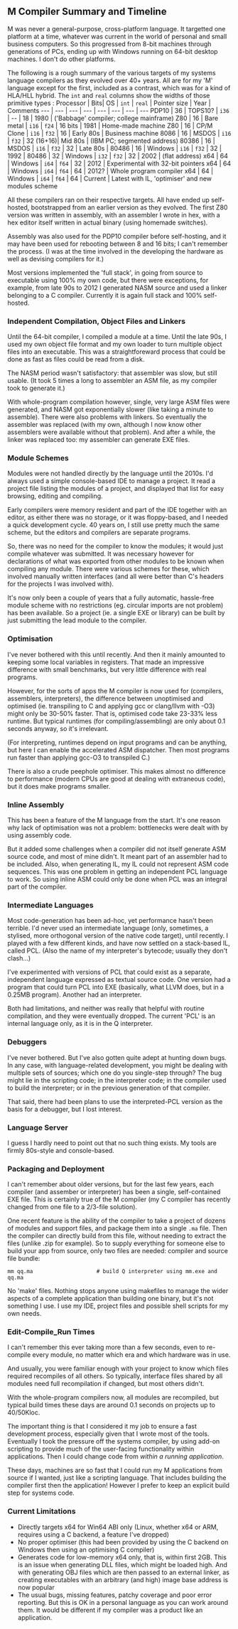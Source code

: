 ## M Compiler Summary and Timeline

M was never a general-purpose, cross-platform language. It targetted one platform at a time, whatever was current in the world of personal and small business computers. So this progressed from 8-bit machines through generations of PCs, ending up with Windows running on 64-bit desktop machines. I don't do other platforms.

The following is a rough summary of the various targets of my systems language compilers as they evolved over 40+ years. All are for my 'M' language except for the first, included as a contrast, which was for a kind of HLA/HLL hybrid. The `int` and `real` columns show the widths of those primitive types
:
Processor | Bits| OS | `int` | `real` | Pointer size | Year | Comments
--- | --- | --- | --- | --- | --- | --- | ---
PDP10 | 36 | TOPS10?  | `i36` | -- | 18 | 1980 | ('Babbage' compiler; college mainframe)
Z80 | 16 | Bare metal | `i16` | `f24` | 16 bits | 1981 | Home-made machine
Z80 | 16 | CP/M Clone | `i16` | `f32` | 16 | Early 80s | Business machine
8086 | 16 | MSDOS | `i16` | `f32` | 32 (16+16)| Mid 80s | (IBM PC; segmented address)
80386 | 16 | MSDOS | `i16` | `f32` | 32 | Late 80s |
80486 | 16 | Windows | `i16` | `f32` | 32 | 1992 |
80486 | 32 | Windows | `i32` | `f32` | 32 | 2002 | (flat address)
x64   | 64 | Windows | `i64` | `f64` | 32 | 2012 | Experimental with 32-bit pointers
x64   | 64 | Windows | `i64` | `f64` | 64 | 2012? | Whole program compiler
x64   | 64 | Windows | `i64` | `f64` | 64 | Current | Latest with IL, 'optimiser' and new modules scheme

All these compilers ran on their respective targets. All have ended up self-hosted, bootstrapped from an earlier version as they evolved. The first Z80 version was written in assembly, with an assembler I wrote in hex, with a hex editor itself written in actual binary (using homemade switches).

Assembly was also used for the PDP10 compiler before self-hosting, and it may have been used for rebooting between 8 and 16 bits; I can't remember the process. (I was at the time involved in the developing the hardware as well as devising compilers for it.)

Most versions implemented the 'full stack', in going from source to executable using 100% my own code, but there were exceptions, for example, from late 90s to 2012 I generated NASM source and used a linker belonging to a C compiler. Currently it is again full stack and 100% self-hosted.

### Independent Compilation, Object Files and Linkers

Until the 64-bit compiler, I compiled a module at a time. Until the late 90s, I used my own object file format and my own loader to turn multiple object files into an executable. This was a straightforeward process that could be done as fast as files could be read from a disk.

The NASM period wasn't satisfactory: that assembler was slow, but still usable. (It took 5 times a long to assembler an ASM file, as my compiler took to generate it.)

With whole-program compilation however, single, very large ASM files were generated, and NASM got exponentially slower (like taking a minute to assemble). There were also problems with linkers. So eventually the assembler was replaced (with my own, although I now know other assemblers were available without that problem). And after a while, the linker was replaced too: my assembler can generate EXE files.

### Module Schemes

Modules were not handled directly by the language until the 2010s. I'd always used a simple console-based IDE to manage a project. It read a project file listing the modules of a project, and displayed that list for easy browsing, editing and compiling.

Early compilers were memory resident and part of the IDE together with an editor, as either there was no storage, or it was floppy-based, and I needed a quick development cycle. 40 years on, I still use pretty much the same scheme, but the editors and compilers are separate programs.

So, there was no need for the compiler to know the modules; it would just compile whatever was submitted. It was necessary however for declarations of what was exported from other modules to be known when compiling any module. There were various schemes for these, which involved manually written interfaces (and all were better than C's headers for the projects I was involved with).

It's now only been a couple of years that a fully automatic, hassle-free module scheme with no restrictions (eg. circular imports are not problem) has been available. So a project (ie. a single EXE or library) can be built by just submitting the lead module to the compiler.

### Optimisation

I've never bothered with this until recently. And then it mainly amounted to keeping some local variables in registers. That made an impressive difference with small benchmarks, but very little difference with real programs.

However, for the sorts of apps the M compiler is now used for (compilers, assemblers, interpreters), the difference between unoptimised and optimised (ie. transpiling to C and applying gcc or clang/llvm with -O3) might only be 30-50% faster. That is, optimised code take 23-33% less runtime. But typical runtimes (for compiling/assembling) are only about 0.1 seconds anyway, so it's irrelevant.

(For interpreting, runtimes depend on input programs and can be anything, but here I can enable the accelerated ASM dispatcher. Then most programs run faster than applying gcc-O3 to transpiled C.)

There is also a crude peephole optimiser. This makes almost no difference to performance (modern CPUs are good at dealing with extraneous code), but it does make programs smaller.

### Inline Assembly

This has been a feature of the M language from the start. It's one reason why lack of optimisation was not a problem: bottlenecks were dealt with by using assembly code.

But it added some challenges when a compiler did not itself generate ASM source code, and most of mine didn't. It meant part of an assembler had to be included. Also, when generating IL, my IL could not represent ASM code sequences. This was one problem in getting an independent PCL language to work. So using inline ASM could only be done when PCL was an integral part of the compiler.

### Intermediate Languages

Most code-generation has been ad-hoc, yet performance hasn't been terrible. I'd never used an intermediate language (only, sometimes, a stylised, more orthogonal version of the native code target), until recently. I played with a few different kinds, and have now settled on a stack-based IL, called PCL. (Also the name of my interpreter's bytecode; usually they don't clash...)

I've experimented with versions of PCL that could exist as a separate, independent language expressed as textual source code. One version had a program that could turn PCL into EXE (basically, what LLVM does, but in a 0.25MB program). Another had an interpreter.

Both had limitations, and neither was really that helpful with routine compilation, and they were eventually dropped. The current 'PCL' is an internal language only, as it is in the Q interpreter.

### Debuggers

I've never bothered. But I've also gotten quite adept at hunting down bugs. In any case, with language-related development, you might be dealing with multiple sets of sources; which one do you single-step through? The bug might lie in the scripting code; in the interpreter code; in the compiler used to build the interpreter; or in the previous generation of that compiler.

That said, there had been plans to use the interpreted-PCL version as the basis for a debugger, but I lost interest.

### Language Server

I guess I hardly need to point out that no such thing exists. My tools are firmly 80s-style and console-based.

### Packaging and Deployment

I can't remember about older versions, but for the last few years, each compiler (and assember or interpreter) has been a single, self-contained EXE file. This is certainly true of the M compiler (my C compiler has recently changed from one file to a 2/3-file solution).

One recent feature is the ability of the compiler to take a project of dozens of modules and support files, and package them into a single `.ma` file. Then the compiler can directly build from this file, without needing to extract the files (unlike .zip for example). So to supply everything for someone else to build your app from source, only two files are needed: compiler and source file bundle:

    mm qq.ma                    # build Q interpreter using mm.exe and qq.ma

No 'make' files. Nothing stops anyone using makefiles to manage the wider aspects of a complete application than building one binary, but it's not something I use. I use my IDE, project files and possible shell scripts for my own needs.

### Edit-Compile_Run Times

I can't remember this ever taking more than a few seconds, even to re-compile every module, no matter which era and which hardware was in use.

And usually, you were familiar enough with your project to know which files required recompiles of all others. So typically, interface files shared by all modules need full recompilation if changed, but most others didn't.

With the whole-program compilers now, all modules are recompiled, but typical build times these days are around 0.1 seconds on projects up to 40/50Kloc.

The important thing is that I considered it my job to ensure a fast development process, especially given that I wrote most of the tools. Eventually I took the pressure off the systems compiler, by using add-on scripting to provide much of the user-facing functionality within applications. Then I could change code from *within a running application*.

These days, machines are so fast that I could run my M applications from source if I wanted, just like a scripting language. That includes building the compiler first then the application! However I prefer to keep an explicit build step for systems code.

### Current Limitations

* Directly targets x64 for Win64 ABI only (Linux, whether x64 or ARM, requires using a C backend, a feature I've dropped)
* No proper optimiser (this had been provided by using the C backend on Windows then using an optimising C compiler)
* Generates code for low-memory x64 only, that is, within first 2GB. This is an issue when generating DLL files, which might be loaded high. And with generating OBJ files which are then passed to an external linker, as creating executables with an arbitrary (and high) image base address is now popular
* The usual bugs, missing features, patchy coverage and poor error reporting. But this is OK in a personal language as you can work around them. It would be different if my compiler was a product like an application.

